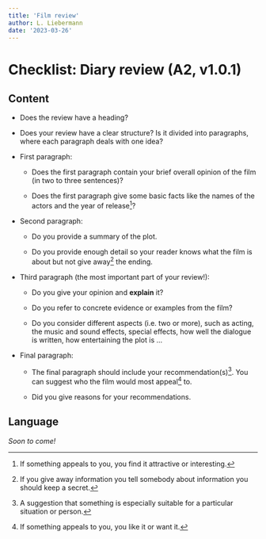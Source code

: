```yaml
---
title: 'Film review'
author: L. Liebermann
date: '2023-03-26'
---
```


# Checklist: Diary review (A2, v1.0.1)

## Content

- Does the review have a heading?

- Does your review have a clear structure? Is it divided into paragraphs, where
each paragraph deals with one idea?

- First paragraph: 

    - Does the first paragraph contain your brief overall opinion of the film
    (in two to three sentences)?

    - Does the first paragraph give some basic facts like the names of the
    actors and the year of release[^release]?

- Second paragraph:

    - Do you provide a summary of the plot.

    - Do you provide enough detail so your reader knows what the film is about
    but not give away[^giveaway] the ending.

- Third paragraph (the most important part of your review!):

    - Do you give your opinion and **explain** it?

    - Do you refer to concrete evidence or examples from the film?

    - Do you consider different aspects (i.e. two or more), such as acting, the
    music and sound effects, special effects, how well the dialogue is written,
    how entertaining the plot is ...

- Final paragraph:

    - The final paragraph should include your
    recommendation(s)[^recommendation]. You can suggest who the film would most
    appeal[^appealto] to.

    - Did you give reasons for your recommendations.

## Language

_Soon to come!_

[^release]: If something appeals to you, you find it attractive or interesting.

[^giveaway]: If you give away information you tell somebody about information
you should keep a secret.

[^recommendation]: A suggestion that something is especially suitable for a
particular situation or person.

[^appealto]: If something appeals to you, you like it or want it.

